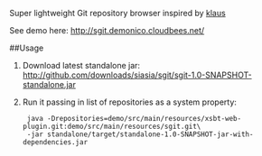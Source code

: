 Super lightweight Git repository browser inspired by [klaus](https://github.com/jonashaag/klaus)

See demo here: http://sgit.demonico.cloudbees.net/

##Usage

1. Download latest standalone jar: http://github.com/downloads/siasia/sgit/sgit-1.0-SNAPSHOT-standalone.jar
1. Run it passing in list of repositories as a system property:

        java -Drepositories=demo/src/main/resources/xsbt-web-plugin.git:demo/src/main/resources/sgit.git\
        -jar standalone/target/standalone-1.0-SNAPSHOT-jar-with-dependencies.jar